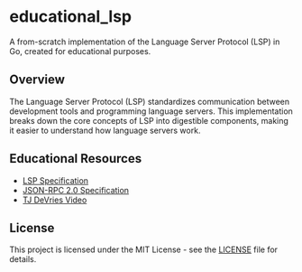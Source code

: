 # educational_lsp

A from-scratch implementation of the Language Server Protocol (LSP) in Go, created for educational purposes.

## Overview

The Language Server Protocol (LSP) standardizes communication between development tools and programming language servers. This implementation breaks down the core concepts of LSP into digestible components, making it easier to understand how language servers work.


## Educational Resources

- [LSP Specification](https://microsoft.github.io/language-server-protocol/specifications/specification-current/)
- [JSON-RPC 2.0 Specification](https://www.jsonrpc.org/specification)
- [TJ DeVries Video](https://www.youtube.com/watch?v=YsdlcQoHqPY&list=WL)

## License

This project is licensed under the MIT License - see the [LICENSE](LICENSE) file for details.

